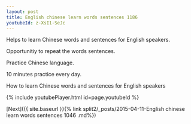 ```yaml
---
layout: post
title: English chinese learn words sentences 1186 
youtubeId: z-XsI1-SeJc
---
```

 
 
Helps to learn Chinese words and sentences for English speakers.

Opportunitiy to repeat the words sentences. 

Practice Chinese language. 
 
10 minutes practice every day. 
 
How to learn Chinese words and sentences for English speakers 
 
{% include youtubePlayer.html id=page.youtubeId %}
 
 
[Next]({{ site.baseurl }}{% link  split2/_posts/2015-04-11-English chinese learn words sentences 1046 .md%})
 
